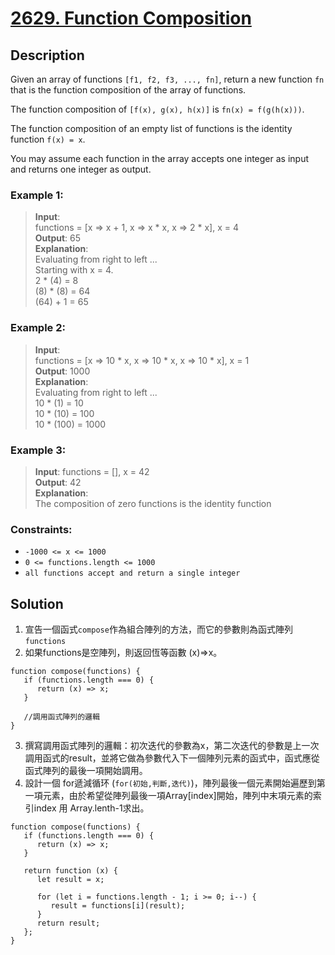 # [2629. Function Composition][title]

## Description     
Given an array of functions `[f1, f2, f3, ..., fn]`, return a new function `fn` that is the function composition of the array of functions.

The function composition of `[f(x), g(x), h(x)]` is `fn(x) = f(g(h(x)))`.

The function composition of an empty list of functions is the identity function `f(x) = x`.

You may assume each function in the array accepts one integer as input and returns one integer as output.



### Example 1:
>  __Input__:     
   functions = [x => x + 1, x => x * x, x => 2 * x], x = 4     
   __Output__:  65       
   __Explanation__:    
   Evaluating from right to left ...      
   Starting with x = 4.    
   2 * (4) = 8    
   (8) * (8) = 64    
   (64) + 1 = 65        

### Example 2:
>  __Input__:     
   functions = [x => 10 * x, x => 10 * x, x => 10 * x], x = 1     
   __Output__:    1000     
   __Explanation__:       
   Evaluating from right to left ...      
   10 * (1) = 10     
   10 * (10) = 100      
   10 * (100) = 1000    

### Example 3:
>  __Input__: functions = [], x = 42    
   __Output__: 42    
   __Explanation__:   
   The composition of zero functions is the identity function  




### Constraints:

- `-1000 <= x <= 1000`
- `0 <= functions.length <= 1000`
- `all functions accept and return a single integer`


## Solution

1. 宣告一個函式`compose`作為組合陣列的方法，而它的參數則為函式陣列`functions` 
2. 如果functions是空陣列，則返回恆等函數 (x)=>x。

```
function compose(functions) {
   if (functions.length === 0) {
      return (x) => x;
   }

   //調用函式陣列的邏輯
}
```

3. 撰寫調用函式陣列的邏輯：初次迭代的參數為x，第二次迭代的參數是上一次調用函式的result，並將它做為參數代入下一個陣列元素的函式中，函式應從函式陣列的最後一項開始調用。
4. 設計一個 for遞減循环 (`for(初始,判斷,迭代)`)，陣列最後一個元素開始遍歷到第一項元素，由於希望從陣列最後一項Array[index]開始，陣列中末項元素的索引index 用 Array.lenth-1求出。

```
function compose(functions) {
   if (functions.length === 0) {
      return (x) => x;
   }

   return function (x) {
      let result = x;

      for (let i = functions.length - 1; i >= 0; i--) {
         result = functions[i](result);
      }
      return result;
   };
}
```


[title]: https://leetcode.com/problems/function-composition/